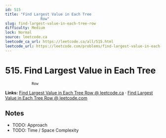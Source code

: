 ```yaml
--- 
id: 515
title: "Find Largest Value in Each Tree
                Row"
slug: find-largest-value-in-each-tree-row
difficulty: Medium
lock: Normal
source: leetcode.ca
leetcode_ca_url: https://leetcode.ca/all/515.html
leetcode_url: https://leetcode.com/problems/find-largest-value-in-each-tree-row/
---
```


# 515. Find Largest Value in Each Tree
                Row

**Links:** [Find Largest Value in Each Tree
                Row @ leetcode.ca](https://leetcode.ca/all/515.html) · [Find Largest Value in Each Tree
                Row @ leetcode.com](https://leetcode.com/problems/find-largest-value-in-each-tree-row/)

## Notes
- TODO: Approach
- TODO: Time / Space Complexity
